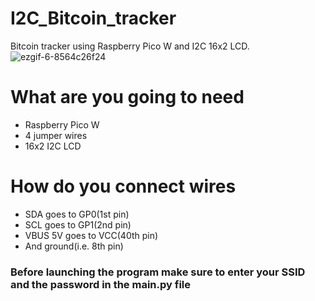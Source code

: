 # I2C_Bitcoin_tracker
Bitcoin tracker using Raspberry Pico W and I2C 16x2 LCD.
![ezgif-6-8564c26f24](https://github.com/user-attachments/assets/10b877a3-b5d0-49ce-9bf2-732ab315cae4)


# What are you going to need
<ul>
  <li>Raspberry Pico W</li>
  <li>4 jumper wires</li>
  <li>16x2 I2C LCD</li>
</ul>

# How do you connect wires
<ul>
  <li>SDA goes to GP0(1st pin)</li>
  <li>SCL goes to GP1(2nd pin)</li>
  <li>VBUS 5V goes to VCC(40th pin)</li>
  <li>And ground(i.e. 8th pin)</li>
</ul>

### Before launching the program make sure to enter your SSID and the password in the main.py file

